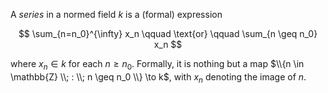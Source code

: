 A *series* in a normed field $k$ is a (formal) expression

$$
\sum_{n=n_0}^{\infty} x_n \qquad \text{or} \qquad \sum_{n \geq n_0} x_n
$$

where $x_n \in k$ for each $n \geq n_0$. Formally, it is nothing but a map $\\{n \in \mathbb{Z} \\; : \\; n \geq n_0 \\} \to k$, with $x_n$ denoting the image of $n$.
